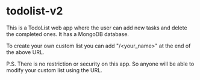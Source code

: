 # todolist-v2

This is a TodoList web app where the user can add new tasks and delete the completed ones. It has a MongoDB database.

To create your own custom list you can add "/<your_name>" at the end of the above URL.

P.S. There is no restriction or security on this app. So anyone will be able to modify your custom list using the URL.
